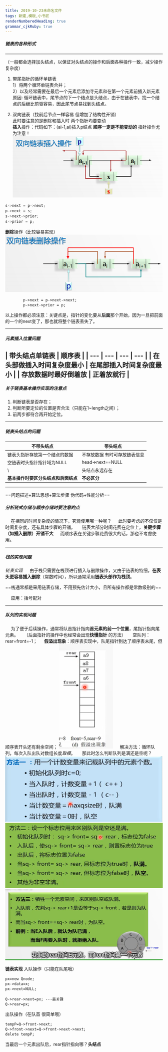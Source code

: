 ```yaml
---
title: 2019-10-23未命名文件 
tags: 新建,模板,小书匠
renderNumberedHeading: true
grammar_cjkRuby: true
---
```


##### 链表的各种形式 #####
-----
（一般都会选择加头结点，以保证对头结点的操作和后面各种操作一致，减少操作复杂度）  
1. 带尾指针的循环单链表  
        1）将两个循环单链表合并；  
        2）以及经常需要在最后一个元素后添加寻元素和在第一个元素前插入新元素  
        原因: 循环链表中，尾节点的下一个结点是头结点，由于在链表中，找一个结点的后继比前驱容易，因此尾节点易找到头结点。  
  
2. 双向链表（找前后节点一样容易 但增加了结构性开销）  
        此时要注意的是删除和插入时 两个指针均要变动  
        **插入**操作：代码如下：(ai-1,ai)插入p结点
		**顺序一定是不能变动的** 指针操作尤为注意！
		![双向链表插入操作](./images/1571836430385.png)
```c++
s->next = p->next;  
p->next = s;  
s->next->prior;  
s->prior = p;
```
**删除**操作（比较容易实现）
![enter description here](./images/1571837332482.png)

```
		p->next = p->next->next;
		p->next->prior = p;
```

以上操作都必须注意：关键点是，指针的变化要从**后面**那个开始，因为一旦把前面的一个的next变了，那也就将整个链表丢失了。

------
##### 元素插入位置问题 #####

|  带头结点单链表   |   顺序表  | 
| --- | --- | --- | --- |
|  在**头部**做插入时间复杂度最小   |  在**尾部**插入时间复杂度最小   | 
|  存放数据时最好倒着放   |  正着放就行   |    
-------------

##### 关于链表基本操作实现的注意点 #####
1. 判断链表是否存在；
2. 判断所要定位的位置是否合法（只能在1~length之间）；
3. 前两步都符合再开始定位。

------
##### 链表头结点的问题 #####
不带头结点 | 带头结点
-------------|-------------
链表头指针存放第一个结点的数据 | 不存放数据 有时可存放链表信息
空链表时头指针指针域为NULL | head->next==NULL
\ | 头结点永远存在
**基本操作时要区分头结点和后面结点** | **不必区分**

------
==问题描述+算法思想+算法步骤 伪代码+性能分析==

##### 分析链式存储与顺序存储时要注意的点 #####
&emsp; 在相同的时间复杂度的情况下，究竟使用哪一种呢？
&emsp; 此时要考虑的不仅仅是时间复杂度，还有具体步骤的开销。
&emsp; 链表大部分时间花费在定位上，**关键步骤（如插入删除）开销不大**
&emsp; 而顺序表在关键步骤花费很大的话，那也不考虑使用。

-------
##### 栈的实现问题 #####
*链表实现* &emsp; 由于栈只需要在栈顶进行插入与删除操作，又由于链表的特细，**在表头更容易插入删除**（常数时间），所以通常采用**链表头部作为栈顶**。

==栈通常都是采用链表存储，不用预先估计大小，且所有操作都是常数级别的==

&emsp; 应用：括号配对

------
##### 队列的实现问题
&emsp; 为了便于后续操作，通常将队首指针指向**首元素的前一个位置**，尾指针指向尾元素。
&emsp;（后面指针的操作中也经常会出现**快慢指针** 的方法）
&emsp; 空队列：rear=front=-1；
&emsp; **假溢出现象**：顺序表实现中，队尾指针到达了顺序表末尾，但顺序表开头还有剩余空间；
![enter description here](./images/1571911744072.png)
&emsp; 解决方法：循环队列，每次入队出队对数组长度*取模*。
&emsp; 那此时怎么判断队列是满还是空呢？
![enter description here](./images/1571911969416.png)
![enter description here](./images/1571911978144.png)
![enter description here](./images/1571911998171.png)

**链表实现**
入队操作（只能在队尾哦）
```
px=new Qnode;
px->data=x;
px->next=NULL;

Q->rear->next=px; ---最关键
Q->rear=px;
```
出队操作（在队首 很简单哦）
```
tempP=Q->front->next;
Q->front->next=Q->front->next->next;
delete tempP;
```
当最后一个元素出队后，rear指针指向哪？**头结点**